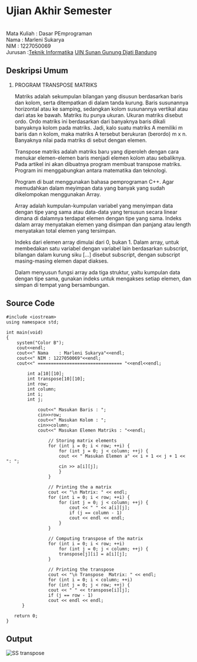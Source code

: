 # Ujian Akhir Semester 
<br>Mata Kuliah  : Dasar PEmprograman
<br> Nama  : Marleni Sukarya
<br> NIM  : 1227050069 
<br> Jurusan  :[Teknik Informatika](http://if.uinsgd.ac.id/) [UIN Sunan Gunung Djati Bandung](https://uinsgd.ac.id/) 

## Deskripsi Umum
1. PROGRAM TRANSPOSE MATRIKS
    
	Matriks adalah sekumpulan bilangan yang disusun berdasarkan baris dan kolom, serta ditempatkan di dalam tanda kurung. Baris susunannya horizontal atau ke samping, sedangkan kolom susunannya vertikal atau dari atas ke bawah. Matriks itu punya ukuran. Ukuran matriks disebut ordo. Ordo matriks ini berdasarkan dari banyaknya baris dikali banyaknya kolom pada matriks. Jadi, kalo suatu matriks A memiliki m baris dan n kolom, maka matriks A tersebut berukuran (berordo) m x n. Banyaknya nilai pada matriks di sebut dengan elemen.
	
	Transpose matriks adalah matriks baru yang diperoleh dengan cara menukar elemen-elemen baris menjadi elemen kolom atau sebaliknya. Pada artikel ini akan dibuatnya program membuat transpose matriks. Program ini menggabungkan antara matematika dan teknologi.
	
	Program di buat menggunakan bahasa pemprograman C++. Agar memudahkan dalam meyimpan data yang banyak yang sudah dikelompokan menggunakan Array. 
	
	Array adalah kumpulan-kumpulan variabel yang menyimpan data dengan tipe yang sama atau data-data yang tersusun secara linear dimana di dalamnya terdapat elemen dengan tipe yang sama. Indeks dalam array menyatakan elemen yang disimpan dan panjang atau length menyatakan total elemen yang tersimpan.
	
	Indeks dari elemen array dimulai dari 0, bukan 1. Dalam array, untuk membedakan satu variabel dengan variabel lain berdasarkan subscript, bilangan dalam kurung siku […] disebut subscript, dengan subscript masing-masing elemen dapat diakses.
	
	Dalam menyusun fungsi array ada tiga struktur, yaitu kumpulan data dengan tipe sama, gunakan indeks untuk mengakses setiap elemen, dan simpan di tempat yang bersambungan.
    
## Source Code

```
#include <iostream>
using namespace std;

int main(void)
{
	system("Color B");
	cout<<endl;
	cout<<" Nama	: Marleni Sukarya"<<endl;
	cout<<" NIM	: 1227050069"<<endl;
	cout<<" ================================ "<<endl<<endl;
	
		int a[10][10]; 
		int transpose[10][10];
		int row;
		int column;
		int i;
		int j;
		
			cout<<" Masukan Baris : ";
			cin>>row;
			cout<<" Masukan Kolom : ";
			cin>>column;
			cout<<" Masukan Elemen Matriks : "<<endl;
			
				// Storing matrix elements
   				for (int i = 0; i < row; ++i) {
    				for (int j = 0; j < column; ++j) {
    				cout << " Masukan Elemen a" << i + 1 << j + 1 << ": ";
         			cin >> a[i][j];
      				}
   				}

   				// Printing the a matrix
				cout << "\n Matrix: " << endl;
				for (int i = 0; i < row; ++i) {
					for (int j = 0; j < column; ++j) {
						cout << " " << a[i][j];
        				if (j == column - 1)
            			cout << endl << endl;
    				}
				}

   				// Computing transpose of the matrix
   				for (int i = 0; i < row; ++i)
    				for (int j = 0; j < column; ++j) {
    				transpose[j][i] = a[i][j];
    			}

   				// Printing the transpose
   				cout << "\n Transpose  Matrix: " << endl;
   				for (int i = 0; i < column; ++i)
    			for (int j = 0; j < row; ++j) {
    			cout << " " << transpose[i][j];
        		if (j == row - 1)
        		cout << endl << endl;
      }

   return 0;
}

```

## Output
	
![SS transpose](https://user-images.githubusercontent.com/120997735/208379758-ab0bdfa1-1b70-46e0-bb63-43329631226b.png)

